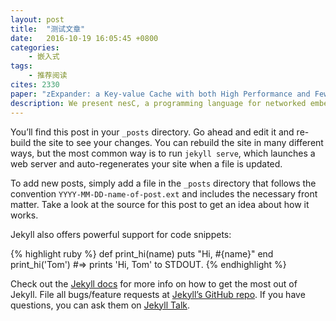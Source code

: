 ```yaml
---
layout: post
title:  "测试文章"
date:   2016-10-19 16:05:45 +0800
categories: 
    - 嵌入式
tags: 
    - 推荐阅读
cites: 2330
paper: "zExpander: a Key-value Cache with both High Performance and Fewer Misses.pdf"
description: We present nesC, a programming language for networked embedded systems that represent a new design space for application developers. An example of a networked embedded system is a sensor network, which consists of (potentially) thousands of tiny, low-power "motes," each of which execute concurrent, reactive programs that must operate with severe memory and power constraints.nesC's contribution is to support the special needs of this domain by exposing a programming model that incorporates event-driven execution, a flexible concurrency model, and component-oriented application design. Restrictions on the programming model allow the nesC compiler to perform whole-program analyses, including data-race detection (which improves reliability) and aggressive function inlining (which reduces resource consumption).nesC has been used to implement TinyOS, a small operating system for sensor networks, as well as several significant sensor applications. nesC and TinyOS have been adopted by a large number of sensor network research groups, and our experience and evaluation of the language shows that it is effective at supporting the complex, concurrent programming style demanded by this new class of deeply networked systems.
---
```

You’ll find this post in your `_posts` directory. Go ahead and edit it and re-build the site to see your changes. You can rebuild the site in many different ways, but the most common way is to run `jekyll serve`, which launches a web server and auto-regenerates your site when a file is updated.

To add new posts, simply add a file in the `_posts` directory that follows the convention `YYYY-MM-DD-name-of-post.ext` and includes the necessary front matter. Take a look at the source for this post to get an idea about how it works.

Jekyll also offers powerful support for code snippets:

{% highlight ruby %}
def print_hi(name)
  puts "Hi, #{name}"
end
print_hi('Tom')
#=> prints 'Hi, Tom' to STDOUT.
{% endhighlight %}

Check out the [Jekyll docs][jekyll-docs] for more info on how to get the most out of Jekyll. File all bugs/feature requests at [Jekyll’s GitHub repo][jekyll-gh]. If you have questions, you can ask them on [Jekyll Talk][jekyll-talk].

[jekyll-docs]: http://jekyllrb.com/docs/home
[jekyll-gh]:   https://github.com/jekyll/jekyll
[jekyll-talk]: https://talk.jekyllrb.com/
